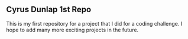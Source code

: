 ## Cyrus Dunlap 1st Repo
This is my first repository for a project that I did for a coding challenge.  I hope to add many more exciting projects in the future.
## 
